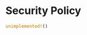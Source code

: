 # Security Policy
[//]: # (What should go in this file is currently supported versions of the game engine)

```rust
unimplemented!()
```
